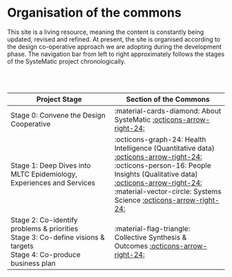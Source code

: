 # Organisation of the commons

This site is a living resource, meaning the content is constantly being updated, revised and refined. At present, the site is organised according to the design co-operative approach we are adopting during the development phase. The navigation bar from left to right approximately follows the stages of the SysteMatic project chronologically.

<br>
<br>

| Project Stage                                                       | Section of the Commons                                                                                                                       |
| ------------------------------------------------------------------- | -------------------------------------------------------------------------------------------------------------------------------------------- |
| Stage 0: Convene the Design Cooperative                             | :material-cards-diamond: About SysteMatic [:octicons-arrow-right-24:](about.md)                                                              |
| Stage 1: Deep Dives into MLTC Epidemiology, Experiences and Services| :octicons-graph-24: Health Intelligence (Quantitative data) [:octicons-arrow-right-24:](health-intelligence/health-intelligence-overview.md)<br>:octicons-person-16: People Insights (Qualitative data) [:octicons-arrow-right-24:](people-insight/people-insight-overview.md)<br>:material-vector-circle: Systems Science [:octicons-arrow-right-24:](systems-science/systems-science-overview.md)  |
| Stage 2: Co-identify problems & priorities <br> Stage 3: Co-define visions & targets <br> Stage 4: Co-produce business plan    | :material-flag-triangle: Collective Synthesis & Outcomes [:octicons-arrow-right-24:](collective-outcomes/collective-outcomes-overview.md)    |
